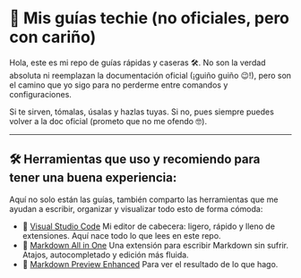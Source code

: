 # 🚀 Mis guías techie (no oficiales, pero con cariño)

Hola, este es mi repo de guías rápidas y caseras 🛠️.
No son la verdad absoluta ni reemplazan la documentación oficial (¡guiño guiño 😉!), pero son el camino que yo sigo para no perderme entre comandos y configuraciones.

Si te sirven, tómalas, úsalas y hazlas tuyas.
Si no, pues siempre puedes volver a la doc oficial (prometo que no me ofendo 🤓).

---

## 🛠️ Herramientas que uso y recomiendo para tener una buena experiencia:
Aquí no solo están las guías, también comparto las herramientas que me ayudan a escribir, organizar y visualizar todo esto de forma cómoda:
- 🩵 [Visual Studio Code](https://code.visualstudio.com/download)
Mi editor de cabecera: ligero, rápido y lleno de extensiones. Aquí nace todo lo que lees en este repo.
- 📝 [Markdown All in One](https://marketplace.visualstudio.com/items?itemName=yzhang.markdown-all-in-one)
Una extensión para escribir Markdown sin sufrir. Atajos, autocompletado y edición más fluida.
- 👀 [Markdown Preview Enhanced](https://marketplace.visualstudio.com/items?itemName=shd101wyy.markdown-preview-enhanced)
Para ver el resultado de lo que hago.
